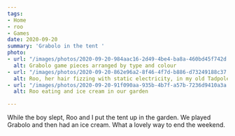 ```yaml
---
tags:
- Home
- roo
- Games
date: 2020-09-20
summary: 'Grabolo in the tent '
photo:
- url: "/images/photos/2020-09-20-984aac16-2d49-4be4-ba8a-460bd45f742d.jpeg"
  alt: Grabolo game pieces arranged by type and colour
- url: "/images/photos/2020-09-20-862e96a2-8f46-4f7d-b886-d73249188c37.jpeg"
  alt: Roo, her hair fizzing with static electricity, in my old Tadpole tent
- url: "/images/photos/2020-09-20-91f090aa-935b-4b7f-a57b-7236d9410a3a.jpeg"
  alt: Roo eating and ice cream in our garden

---
```

While the boy slept, Roo and I put the tent up in the garden. We played Grabolo and then had an ice cream. What a lovely way to end the weekend. 
